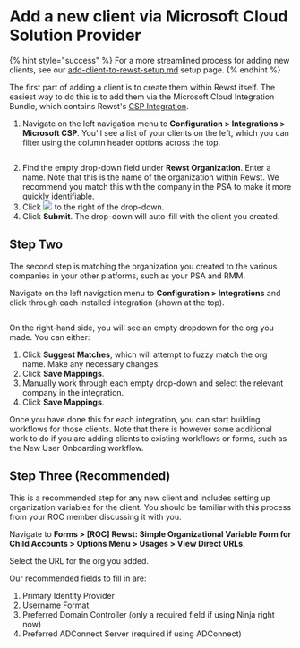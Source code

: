 # Add a new client via Microsoft Cloud Solution Provider

{% hint style="success" %}
For a more streamlined process for adding new clients, see our [add-client-to-rewst-setup.md](../../../../../crates/existing-crate-documentation/add-client-to-rewst-setup.md "mention") setup page.
{% endhint %}

The first part of adding a client is to create them within Rewst itself. The easiest way to do this is to add them via the Microsoft Cloud Integration Bundle, which contains Rewst's [CSP Integration](microsoft-csp-integration-setup.md).&#x20;

1. Navigate on the left navigation menu to **Configuration > Integrations > Microsoft CSP**_._ You'll see a list of your clients on the left, which you can filter using the column header options across the top.

<figure><img src="../../../../../../.gitbook/assets/csp-add-client.png" alt=""><figcaption></figcaption></figure>

2. Find the empty drop-down field under **Rewst Organization**. Enter a name. Note that this is the name of the organization within Rewst. We recommend you match this with the company in the PSA to make it more quickly identifiable.&#x20;
3. Click ![](<../../../../../../.gitbook/assets/Screenshot 2025-03-07 at 2.00.23 PM (1) (1).png>) to the right of the drop-down.
4. Click **Submit**. The drop-down will auto-fill with the client you created.

## Step Two

The second step is matching the organization you created to the various companies in your other platforms, such as your PSA and RMM.

Navigate on the left navigation menu to **Configuration > Integrations** and click through each installed integration (shown at the top).

<figure><img src="../../../../../../.gitbook/assets/match-integration.png" alt=""><figcaption></figcaption></figure>

On the right-hand side, you will see an empty dropdown for the org you made. You can either:

1. Click **Suggest Matches**, which will attempt to fuzzy match the org name. Make any necessary changes.
2. Click **Save Mappings**.
3. Manually work through each empty drop-down and select the relevant company in the integration.&#x20;
4. Click **Save Mappings**.

Once you have done this for each integration, you can start building workflows for those clients. Note that there is however some additional work to do if you are adding clients to existing workflows or forms, such as the New User Onboarding workflow.

## Step Three (Recommended)

This is a recommended step for any new client and includes setting up organization variables for the client. You should be familiar with this process from your ROC member discussing it with you.

Navigate to **Forms > \[ROC] Rewst: Simple Organizational Variable Form for Child Accounts > Options Menu > Usages > View Direct URLs**.

Select the URL for the org you added.

Our recommended fields to fill in are:

1. Primary Identity Provider
2. Username Format
3. Preferred Domain Controller (only a required field if using Ninja right now)
4. Preferred ADConnect Server (required if using ADConnect)
